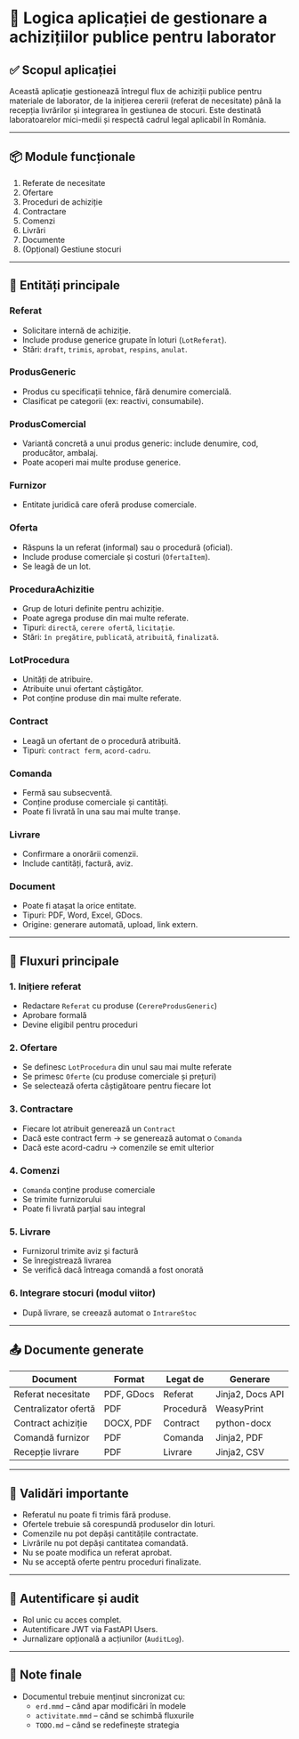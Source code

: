 # 🧠 Logica aplicației de gestionare a achizițiilor publice pentru laborator

## ✅ Scopul aplicației

Această aplicație gestionează întregul flux de achiziții publice pentru materiale de laborator, de la inițierea cererii (referat de necesitate) până la recepția livrărilor și integrarea în gestiunea de stocuri. Este destinată laboratoarelor mici-medii și respectă cadrul legal aplicabil în România.

---

## 📦 Module funcționale

1. Referate de necesitate
2. Ofertare
3. Proceduri de achiziție
4. Contractare
5. Comenzi
6. Livrări
7. Documente
8. (Opțional) Gestiune stocuri

---

## 🧱 Entități principale

### Referat
- Solicitare internă de achiziție.
- Include produse generice grupate în loturi (`LotReferat`).
- Stări: `draft`, `trimis`, `aprobat`, `respins`, `anulat`.

### ProdusGeneric
- Produs cu specificații tehnice, fără denumire comercială.
- Clasificat pe categorii (ex: reactivi, consumabile).
  
### ProdusComercial
- Variantă concretă a unui produs generic: include denumire, cod, producător, ambalaj.
- Poate acoperi mai multe produse generice.

### Furnizor
- Entitate juridică care oferă produse comerciale.

### Oferta
- Răspuns la un referat (informal) sau o procedură (oficial).
- Include produse comerciale și costuri (`OfertaItem`).
- Se leagă de un lot.

### ProceduraAchizitie
- Grup de loturi definite pentru achiziție.
- Poate agrega produse din mai multe referate.
- Tipuri: `directă`, `cerere ofertă`, `licitație`.
- Stări: `în pregătire`, `publicată`, `atribuită`, `finalizată`.

### LotProcedura
- Unități de atribuire.
- Atribuite unui ofertant câștigător.
- Pot conține produse din mai multe referate.

### Contract
- Leagă un ofertant de o procedură atribuită.
- Tipuri: `contract ferm`, `acord-cadru`.

### Comanda
- Fermă sau subsecventă.
- Conține produse comerciale și cantități.
- Poate fi livrată în una sau mai multe tranșe.

### Livrare
- Confirmare a onorării comenzii.
- Include cantități, factură, aviz.

### Document
- Poate fi atașat la orice entitate.
- Tipuri: PDF, Word, Excel, GDocs.
- Origine: generare automată, upload, link extern.

---

## 🔄 Fluxuri principale

### 1. Inițiere referat
- Redactare `Referat` cu produse (`CerereProdusGeneric`)
- Aprobare formală
- Devine eligibil pentru proceduri

### 2. Ofertare
- Se definesc `LotProcedura` din unul sau mai multe referate
- Se primesc `Oferte` (cu produse comerciale și prețuri)
- Se selectează oferta câștigătoare pentru fiecare lot

### 3. Contractare
- Fiecare lot atribuit generează un `Contract`
- Dacă este contract ferm → se generează automat o `Comanda`
- Dacă este acord-cadru → comenzile se emit ulterior

### 4. Comenzi
- `Comanda` conține produse comerciale
- Se trimite furnizorului
- Poate fi livrată parțial sau integral

### 5. Livrare
- Furnizorul trimite aviz și factură
- Se înregistrează livrarea
- Se verifică dacă întreaga comandă a fost onorată

### 6. Integrare stocuri (modul viitor)
- După livrare, se creează automat o `IntrareStoc`

---

## 📤 Documente generate

| Document              | Format    | Legat de         | Generare         |
|-----------------------|-----------|------------------|------------------|
| Referat necesitate    | PDF, GDocs| Referat          | Jinja2, Docs API |
| Centralizator ofertă  | PDF       | Procedură        | WeasyPrint       |
| Contract achiziție    | DOCX, PDF | Contract         | python-docx      |
| Comandă furnizor      | PDF       | Comanda          | Jinja2, PDF      |
| Recepție livrare      | PDF       | Livrare          | Jinja2, CSV      |

---

## 🧪 Validări importante

- Referatul nu poate fi trimis fără produse.
- Ofertele trebuie să corespundă produselor din loturi.
- Comenzile nu pot depăși cantitățile contractate.
- Livrările nu pot depăși cantitatea comandată.
- Nu se poate modifica un referat aprobat.
- Nu se acceptă oferte pentru proceduri finalizate.

---

## 🔐 Autentificare și audit

- Rol unic cu acces complet.
- Autentificare JWT via FastAPI Users.
- Jurnalizare opțională a acțiunilor (`AuditLog`).

---

## 🔄 Note finale

- Documentul trebuie menținut sincronizat cu:
  - `erd.mmd` – când apar modificări în modele
  - `activitate.mmd` – când se schimbă fluxurile
  - `TODO.md` – când se redefinește strategia